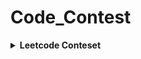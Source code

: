 # Code_Contest
<details> 
 <summary><b>Leetcode Conteset</b></summary> 

|Ranking| Contest| Score | Q1|Q2|Q3|Q4|Date|
| :-: | :-: | :-: | :-: | :-: | :-: | :-: | :-: |
| 12584 /<br> 24578| [Weekly Contest 352](https://leetcode.com/contest/weekly-contest-352/) | 3 | [✅Q1(3)](https://leetcode.com/contest/weekly-contest-352/problems/longest-even-odd-subarray-with-threshold/)<br>0:51:50 | [❌Q2(4)](https://leetcode.com/contest/weekly-contest-352/problems/prime-pairs-with-target-sum/) | [❌Q3(5)](https://leetcode.com/contest/weekly-contest-352/problems/continuous-subarrays/) | [❌Q4(6)](https://leetcode.com/contest/weekly-contest-352/problems/sum-of-imbalance-numbers-of-all-subarrays/) |2023/07/02|
|10322 /<br> 23570 | [Biweekly Contest 108](https://leetcode.com/contest/biweekly-contest-108)| 3 | [✅Q1 (3)](https://leetcode.com/contest/biweekly-contest-108/problems/longest-alternating-subarray/)<br>1:19:21🐞9 | [❌Q2(4)](https://leetcode.com/contest/biweekly-contest-108/problems/relocate-marbles/) | [❌Q3(4)](https://leetcode.com/contest/biweekly-contest-108/problems/partition-string-into-minimum-beautiful-substrings/) | [Q❌4(5)](https://leetcode.com/contest/biweekly-contest-108/problems/number-of-black-blocks/) |2023/07/08|
| 7524 /<br> 24190 | [Weekly Contest 353](https://leetcode.com/contest/weekly-contest-353) | 7 |  [✅Q1(3)](https://leetcode.com/contest/weekly-contest-353/problems/find-the-maximum-achievable-number/)<br>0:04:00| [✅Q2(4)](https://leetcode.com/contest/weekly-contest-353/problems/maximum-number-of-jumps-to-reach-the-last-index/)<br>0:27:10 | [❌Q3(5)](https://leetcode.com/contest/weekly-contest-353/problems/longest-non-decreasing-subarray-from-two-arrays/) | [❌Q4(5)](https://leetcode.com/contest/weekly-contest-353/problems/apply-operations-to-make-all-array-elements-equal-to-zero/) |2023/07/09|


</details>
